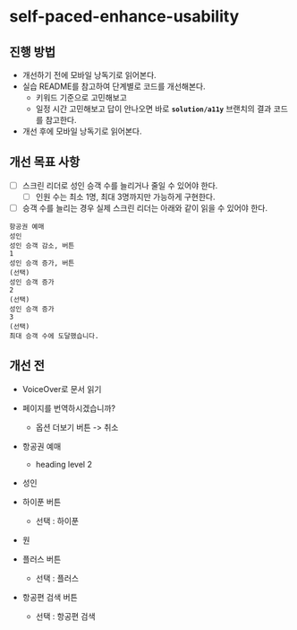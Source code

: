 # self-paced-enhance-usability

## 진행 방법

- 개선하기 전에 모바일 낭독기로 읽어본다.
- 실습 README를 참고하여 단계별로 코드를 개선해본다.
  - 키워드 기준으로 고민해보고
  - 일정 시간 고민해보고 답이 안나오면 바로 **`solution/a11y`** 브랜치의 결과 코드를 참고한다.
- 개선 후에 모바일 낭독기로 읽어본다.

## 개선 목표 사항

- [ ] 스크린 리더로 성인 승객 수를 늘리거나 줄일 수 있어야 한다.
  - [ ] 인원 수는 최소 1명, 최대 3명까지만 가능하게 구현한다.
- [ ] 승객 수를 늘리는 경우 실제 스크린 리더는 아래와 같이 읽을 수 있어야 한다.

```tsx
항공권 예매
성인
성인 승객 감소, 버튼
1
성인 승객 증가, 버튼
(선택)
성인 승객 증가
2
(선택)
성인 승객 증가
3
(선택)
최대 승객 수에 도달했습니다.
```

## 개선 전

- VoiceOver로 문서 읽기

- 페이지를 번역하시겠습니까?
  - 옵션 더보기 버튼 -> 취소
- 항공권 예매
  - heading level 2
- 성인
- 하이푼 버튼
  - 선택 : 하이푼
- 원
- 플러스 버튼
  - 선택 : 플러스
- 항공편 검색 버튼
  - 선택 : 항공편 검색
